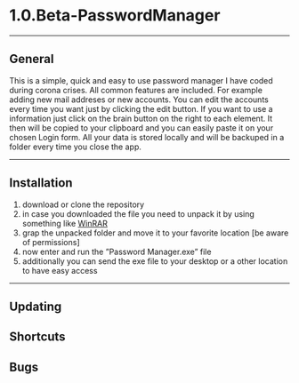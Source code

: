 # 1.0.Beta-PasswordManager

---

## General
This is a simple, quick and easy to use password manager I have coded during corona crises. All common features are included. For example adding new mail addreses or new accounts. You can edit the accounts every time you want just by clicking the edit button. If you want to use a information just click on the brain button on the right to each element. It then will be copied to your clipboard and you can easily paste it on your chosen Login form. All your data is stored locally and will be backuped in a folder every time you close the app.

---

## Installation 

1. download or clone the repository 
2. in case you downloaded the file you need to unpack it by using something like [WinRAR](www.gooogle.de)
3. grap the unpacked folder and move it to your favorite location [be aware of permissions]
4. now enter and run the ”Password Manager.exe” file
5. additionally you can send the exe file to your desktop or a other location to have easy access 

---

## Updating
## Shortcuts
## Bugs
